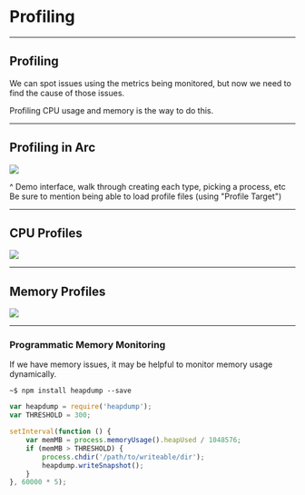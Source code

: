 # Profiling

---

## Profiling

We can spot issues using the metrics being monitored, but now we need to find the cause of those issues.

Profiling CPU usage and memory is the way to do this.

---

<!-- .slide: data-background="white" -->

## Profiling in Arc

![](/images/arc-profiler-heap.png)

^ Demo interface, walk through creating each type, picking a process, etc
Be sure to mention being able to load profile files (using "Profile Target")

---

<!-- .slide: data-background="white" -->

## CPU Profiles

![](/images/cpu-profiles.png)

---

<!-- .slide: data-background="white" -->

## Memory Profiles

![](/images/heap-snapshot.png)

---

### Programmatic Memory Monitoring

If we have memory issues, it may be helpful to monitor memory usage dynamically.

```
~$ npm install heapdump --save
```

```js
var heapdump = require('heapdump');
var THRESHOLD = 300;

setInterval(function () {
    var memMB = process.memoryUsage().heapUsed / 1048576;
    if (memMB > THRESHOLD) {
        process.chdir('/path/to/writeable/dir');
        heapdump.writeSnapshot();
    }
}, 60000 * 5);
```
<!-- .element: class="fragment" -->
